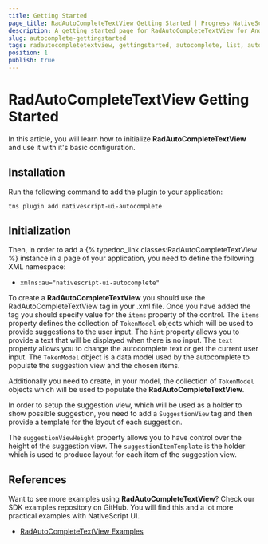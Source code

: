 ```yaml
---
title: Getting Started
page_title: RadAutoCompleteTextView Getting Started | Progress NativeScript UI Documentation
description: A getting started page for RadAutoCompleteTextView for Android. This article explains what are the steps to create a RadAutoCompleteTextView instance from scratch.
slug: autocomplete-gettingstarted
tags: radautocompletetextview, gettingstarted, autocomplete, list, autocompletetextview, nativescript, professional, ui
position: 1
publish: true
---
```


# RadAutoCompleteTextView Getting Started

In this article, you will learn how to initialize **RadAutoCompleteTextView** and use it with it's basic configuration.

## Installation
Run the following command to add the plugin to your application:

```
tns plugin add nativescript-ui-autocomplete
```

## Initialization
Then, in order to add a {% typedoc_link classes:RadAutoCompleteTextView %} instance in a page of your application, you need to define the following XML namespace:

- `xmlns:au="nativescript-ui-autocomplete"` 

To create a **RadAutoCompleteTextView** you should use the RadAutoCompleteTextView tag in your .xml file.
Once you have added the tag you should specify value for the `items` property of the control.
The `items` property defines the collection of `TokenModel` objects which will be used to provide suggestions to the user input.
The `hint` property allows you to provide a text that will be displayed when there is no input.
The `text` property allows you to change the autocomplete text or get the current user input.
The `TokenModel` object is a data model used by the autocomplete to populate the suggestion view and the chosen items.

<snippet id='autocomplete-getting-started'/>

Additionally you need to create, in your model, the collection of `TokenModel` objects which will be used to populate the **RadAutoCompleteTextView**.

<snippet id='autocomplete-generate-data'/>

In order to setup the suggestion view, which will be used as a holder to show possible suggestion, you need to add a `SuggestionView` tag and then provide a template for the layout of each suggestion.

<snippet id='autocomplete-suggestion-view-xml'/>

The `suggestionViewHeight` property allows you to have control over the height of the suggestion view.
The `suggestionItemTemplate` is the holder which is used to produce layout for each item of the suggestion view. 

## References
Want to see more examples using **RadAutoCompleteTextView**?
Check our SDK examples repository on GitHub. You will find this and a lot more practical examples with NativeScript UI.

* [RadAutoCompleteTextView Examples](https://github.com/NativeScript/nativescript-ui-samples/tree/master/autocomplete/app/examples/)

